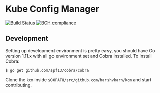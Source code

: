 # Kube Config Manager

[![Build Status](https://travis-ci.com/harshvkarn/kcm.svg?branch=master)](https://travis-ci.com/harshvkarn/kcm)
[![BCH compliance](https://bettercodehub.com/edge/badge/harshvkarn/kcm?branch=master)](https://bettercodehub.com/)

## Development
Setting up development environment is pretty easy, you should have Go version 1.11.x with all go environment set and Cobra installed. To install Cobra:

```
$ go get github.com/spf13/cobra/cobra
```
Clone the `kcm` inside `$GOPATH/src/github.com/harshvkarn/kcm` and start contributing.
